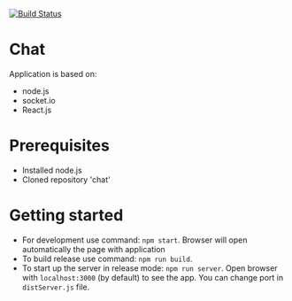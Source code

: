 [![Build Status](https://travis-ci.com/matrap/chat.svg?branch=master)](https://travis-ci.com/matrap/chat)
# Chat
Application is based on:
- node.js 
- socket.io
- React.js

# Prerequisites
- Installed node.js
- Cloned repository 'chat'

# Getting started
- For development use command: `npm start`. Browser will open automatically the page with application
- To build release use command: `npm run build`. 
- To start up the server in release mode: `npm run server`. Open browser with `localhost:3000` (by default) to see the app. You can change port in `distServer.js` file.
